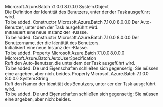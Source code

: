 <Type Name="UserIdentity" FullName="Microsoft.Azure.Batch.UserIdentity">
  <TypeSignature Language="C#" Value="public class UserIdentity" />
  <TypeSignature Language="ILAsm" Value=".class public auto ansi beforefieldinit UserIdentity extends System.Object" />
  <TypeSignature Language="DocId" Value="T:Microsoft.Azure.Batch.UserIdentity" />
  <TypeSignature Language="VB.NET" Value="Public Class UserIdentity" />
  <TypeSignature Language="F#" Value="type UserIdentity = class&#xA;    interface ITransportObjectProvider&lt;UserIdentity&gt;&#xA;    interface IPropertyMetadata&#xA;    interface IModifiable&#xA;    interface IReadOnly" />
  <AssemblyInfo>
    <AssemblyName>Microsoft.Azure.Batch</AssemblyName>
    <AssemblyVersion>7.1.0.0</AssemblyVersion>
    <AssemblyVersion>8.0.0.0</AssemblyVersion>
  </AssemblyInfo>
  <Base>
    <BaseTypeName>System.Object</BaseTypeName>
  </Base>
  <Interfaces />
  <Docs>
    <summary>
            Die Definition der Identität des Benutzers, unter der der Task ausgeführt wird.
            </summary>
    <remarks>To be added.</remarks>
  </Docs>
  <Members>
    <Member MemberName=".ctor">
      <MemberSignature Language="C#" Value="public UserIdentity (Microsoft.Azure.Batch.AutoUserSpecification autoUserSpecification);" />
      <MemberSignature Language="ILAsm" Value=".method public hidebysig specialname rtspecialname instance void .ctor(class Microsoft.Azure.Batch.AutoUserSpecification autoUserSpecification) cil managed" />
      <MemberSignature Language="DocId" Value="M:Microsoft.Azure.Batch.UserIdentity.#ctor(Microsoft.Azure.Batch.AutoUserSpecification)" />
      <MemberSignature Language="F#" Value="new Microsoft.Azure.Batch.UserIdentity : Microsoft.Azure.Batch.AutoUserSpecification -&gt; Microsoft.Azure.Batch.UserIdentity" Usage="new Microsoft.Azure.Batch.UserIdentity autoUserSpecification" />
      <MemberType>Constructor</MemberType>
      <AssemblyInfo>
        <AssemblyName>Microsoft.Azure.Batch</AssemblyName>
        <AssemblyVersion>7.1.0.0</AssemblyVersion>
        <AssemblyVersion>8.0.0.0</AssemblyVersion>
      </AssemblyInfo>
      <Parameters>
        <Parameter Name="autoUserSpecification" Type="Microsoft.Azure.Batch.AutoUserSpecification" />
      </Parameters>
      <Docs>
        <param name="autoUserSpecification">Der Auto-Benutzer, unter dem der Task ausgeführt wird.</param>
        <summary>
            Initialisiert eine neue Instanz der <see cref="T:Microsoft.Azure.Batch.UserIdentity" />-Klasse.
            </summary>
        <remarks>To be added.</remarks>
      </Docs>
    </Member>
    <Member MemberName=".ctor">
      <MemberSignature Language="C#" Value="public UserIdentity (string userName);" />
      <MemberSignature Language="ILAsm" Value=".method public hidebysig specialname rtspecialname instance void .ctor(string userName) cil managed" />
      <MemberSignature Language="DocId" Value="M:Microsoft.Azure.Batch.UserIdentity.#ctor(System.String)" />
      <MemberSignature Language="VB.NET" Value="Public Sub New (userName As String)" />
      <MemberSignature Language="F#" Value="new Microsoft.Azure.Batch.UserIdentity : string -&gt; Microsoft.Azure.Batch.UserIdentity" Usage="new Microsoft.Azure.Batch.UserIdentity userName" />
      <MemberType>Constructor</MemberType>
      <AssemblyInfo>
        <AssemblyName>Microsoft.Azure.Batch</AssemblyName>
        <AssemblyVersion>7.1.0.0</AssemblyVersion>
        <AssemblyVersion>8.0.0.0</AssemblyVersion>
      </AssemblyInfo>
      <Parameters>
        <Parameter Name="userName" Type="System.String" />
      </Parameters>
      <Docs>
        <param name="userName">Der Benutzername, der die Identität des Benutzers.</param>
        <summary>
            Initialisiert eine neue Instanz der <see cref="T:Microsoft.Azure.Batch.UserIdentity" />-Klasse.
            </summary>
        <remarks>To be added.</remarks>
      </Docs>
    </Member>
    <Member MemberName="AutoUser">
      <MemberSignature Language="C#" Value="public Microsoft.Azure.Batch.AutoUserSpecification AutoUser { get; }" />
      <MemberSignature Language="ILAsm" Value=".property instance class Microsoft.Azure.Batch.AutoUserSpecification AutoUser" />
      <MemberSignature Language="DocId" Value="P:Microsoft.Azure.Batch.UserIdentity.AutoUser" />
      <MemberSignature Language="VB.NET" Value="Public ReadOnly Property AutoUser As AutoUserSpecification" />
      <MemberSignature Language="F#" Value="member this.AutoUser : Microsoft.Azure.Batch.AutoUserSpecification" Usage="Microsoft.Azure.Batch.UserIdentity.AutoUser" />
      <MemberType>Property</MemberType>
      <AssemblyInfo>
        <AssemblyName>Microsoft.Azure.Batch</AssemblyName>
        <AssemblyVersion>7.1.0.0</AssemblyVersion>
        <AssemblyVersion>8.0.0.0</AssemblyVersion>
      </AssemblyInfo>
      <ReturnValue>
        <ReturnType>Microsoft.Azure.Batch.AutoUserSpecification</ReturnType>
      </ReturnValue>
      <Docs>
        <summary>
            Ruft den Auto-Benutzer, die unter dem der Task ausgeführt wird.
            </summary>
        <value>To be added.</value>
        <remarks>
            Die <see cref="P:Microsoft.Azure.Batch.UserIdentity.UserName" /> und <see cref="P:Microsoft.Azure.Batch.UserIdentity.AutoUser" /> Eigenschaften schließen sich gegenseitig; Sie müssen eine angeben, aber nicht beides.
            </remarks>
      </Docs>
    </Member>
    <Member MemberName="UserName">
      <MemberSignature Language="C#" Value="public string UserName { get; }" />
      <MemberSignature Language="ILAsm" Value=".property instance string UserName" />
      <MemberSignature Language="DocId" Value="P:Microsoft.Azure.Batch.UserIdentity.UserName" />
      <MemberSignature Language="VB.NET" Value="Public ReadOnly Property UserName As String" />
      <MemberSignature Language="F#" Value="member this.UserName : string" Usage="Microsoft.Azure.Batch.UserIdentity.UserName" />
      <MemberType>Property</MemberType>
      <AssemblyInfo>
        <AssemblyName>Microsoft.Azure.Batch</AssemblyName>
        <AssemblyVersion>7.1.0.0</AssemblyVersion>
        <AssemblyVersion>8.0.0.0</AssemblyVersion>
      </AssemblyInfo>
      <ReturnValue>
        <ReturnType>System.String</ReturnType>
      </ReturnValue>
      <Docs>
        <summary>
            Ruft den Namen der Identität des Benutzers, unter der der Task ausgeführt wird.
            </summary>
        <value>To be added.</value>
        <remarks>
            Die <see cref="P:Microsoft.Azure.Batch.UserIdentity.UserName" /> und <see cref="P:Microsoft.Azure.Batch.UserIdentity.AutoUser" /> Eigenschaften schließen sich gegenseitig; Sie müssen eine angeben, aber nicht beides.
            </remarks>
      </Docs>
    </Member>
  </Members>
</Type>